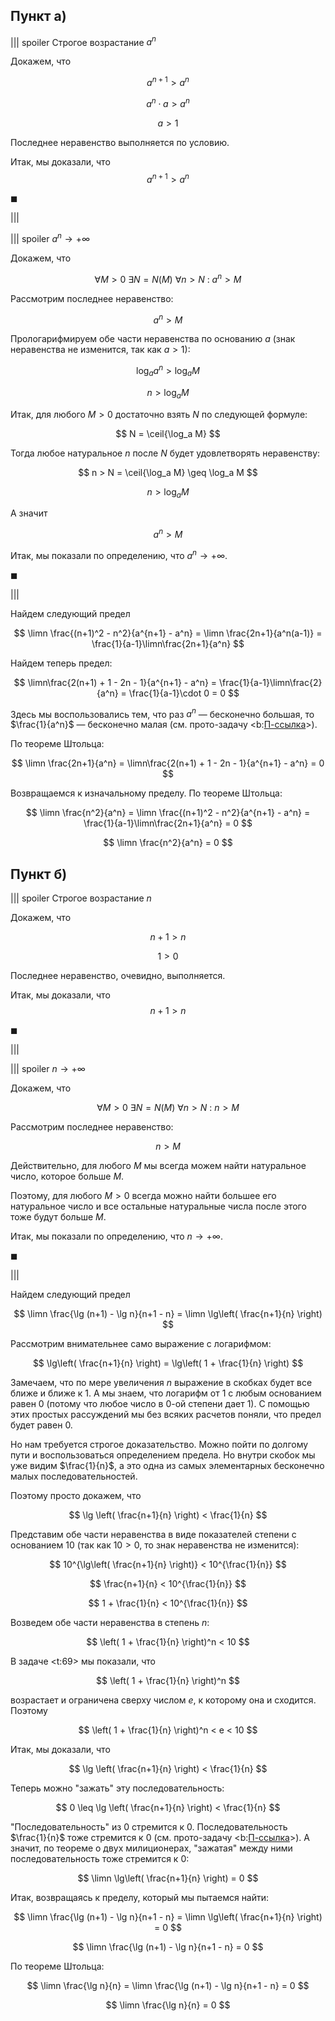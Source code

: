 ## Пункт а)

||| spoiler Строгое возрастание $a^n$

Докажем, что

$$ a^{n+1} > a^n $$

$$ a^n \cdot a > a^n $$

$$ a > 1 $$

Последнее неравенство выполняется по условию.

Итак, мы доказали, что
$$ a^{n+1} > a^n $$

$\blacksquare$

|||

||| spoiler $a^n\to +\infty$

Докажем, что

$$ \forall M > 0 \ \exists N = N(M) \ \forall n > N \ : \ a^n > M $$

Рассмотрим последнее неравенство:

$$ a^n > M $$

Прологарифмируем обе части неравенства по основанию $a$ (знак неравенства не изменится, так как $a>1$):

$$ \log_a a^n > \log_a M $$

$$ n > \log_a M $$

Итак, для любого $M>0$ достаточно взять $N$ по следующей формуле:

$$ N = \ceil{\log_a M} $$

Тогда любое натуральное $n$ после $N$ будет удовлетворять неравенству:

$$ n > N = \ceil{\log_a M} \geq \log_a M $$

$$ n > \log_a M $$

А значит

$$ a^n > M $$

Итак, мы показали по определению, что $a^n\to +\infty$.

$\blacksquare$

|||

Найдем следующий предел

$$ \limn \frac{(n+1)^2 - n^2}{a^{n+1} - a^n} = \limn \frac{2n+1}{a^n(a-1)} = \frac{1}{a-1}\limn\frac{2n+1}{a^n} $$

Найдем теперь предел:

$$ \limn\frac{2(n+1) + 1 - 2n - 1}{a^{n+1} - a^n} = \frac{1}{a-1}\limn\frac{2}{a^n} = \frac{1}{a-1}\cdot 0 = 0 $$

Здесь мы воспользовались тем, что раз $a^n$ — бесконечно большая, то $\frac{1}{a^n}$ — бесконечно малая (см. прото-задачу <b:[П-ссылка](advanced/proto/sequence-lim/bm-bb)>).

По теореме Штольца:

$$ \limn \frac{2n+1}{a^n} = \limn\frac{2(n+1) + 1 - 2n - 1}{a^{n+1} - a^n} = 0 $$

Возвращаемся к изначальному пределу. По теореме Штольца:

$$ \limn \frac{n^2}{a^n} = \limn \frac{(n+1)^2 - n^2}{a^{n+1} - a^n} = \frac{1}{a-1}\limn\frac{2n+1}{a^n} = 0 $$

$$ \limn \frac{n^2}{a^n} = 0 $$

## Пункт б)

||| spoiler Строгое возрастание $n$

Докажем, что

$$ n+1 > n $$

$$ 1 > 0 $$

Последнее неравенство, очевидно, выполняется.

Итак, мы доказали, что
$$ n+1 > n $$

$\blacksquare$

|||

||| spoiler $n\to +\infty$

Докажем, что

$$ \forall M > 0 \ \exists N = N(M) \ \forall n > N \ : \ n > M $$

Рассмотрим последнее неравенство:

$$ n > M $$

Действительно, для любого $M$ мы всегда можем найти натуральное число, которое больше $M$.

Поэтому, для любого $M>0$ всегда можно найти большее его натуральное число и все остальные натуральные числа после этого тоже будут больше $M$.

Итак, мы показали по определению, что $n\to +\infty$.

$\blacksquare$

|||

Найдем следующий предел

$$ \limn \frac{\lg (n+1) - \lg n}{n+1 - n} = \limn \lg\left( \frac{n+1}{n} \right) $$

Рассмотрим внимательнее само выражение с логарифмом:

$$ \lg\left( \frac{n+1}{n} \right) = \lg\left( 1 + \frac{1}{n} \right) $$

Замечаем, что по мере увеличения $n$ выражение в скобках будет все ближе и ближе к $1$. А мы знаем, что логарифм от $1$ с любым основанием равен $0$ (потому что любое число в $0$-ой степени дает $1$). С помощью этих простых рассуждений мы без всяких расчетов поняли, что предел будет равен $0$.

Но нам требуется строгое доказательство. Можно пойти по долгому пути и воспользоваться определением предела. Но внутри скобок мы уже видим $\frac{1}{n}$, а это одна из самых элементарных бесконечно малых последовательностей.

Поэтому просто докажем, что

$$ \lg \left( \frac{n+1}{n} \right) < \frac{1}{n} $$

Представим обе части неравенства в виде показателей степени с основанием $10$ (так как $10> 0$, то знак неравенства не изменится):

$$ 10^{\lg\left( \frac{n+1}{n} \right)} < 10^{\frac{1}{n}} $$

$$ \frac{n+1}{n} < 10^{\frac{1}{n}} $$

$$ 1 + \frac{1}{n} < 10^{\frac{1}{n}} $$

Возведем обе части неравенства в степень $n$:

$$ \left( 1 + \frac{1}{n} \right)^n < 10 $$

В задаче <t:69> мы показали, что

$$ \left( 1 + \frac{1}{n} \right)^n $$

возрастает и ограничена сверху числом $e$, к которому она и сходится.
Поэтому

$$ \left( 1 + \frac{1}{n} \right)^n < e < 10 $$

Итак, мы доказали, что

$$ \lg \left( \frac{n+1}{n} \right) < \frac{1}{n} $$

Теперь можно "зажать" эту последовательность:

$$ 0 \leq \lg \left( \frac{n+1}{n} \right) < \frac{1}{n} $$

"Последовательность" из $0$ стремится к $0$. Последовательность $\frac{1}{n}$ тоже стремится к $0$ (см. прото-задачу <b:[П-ссылка](advanced/proto/sequence-lim/elementary)>). А значит, по теореме о двух милиционерах, "зажатая"
между ними последовательность тоже стремится к $0$:

$$ \limn \lg\left( \frac{n+1}{n} \right) = 0 $$

Итак, возвращаясь к пределу, который мы пытаемся найти:

$$ \limn \frac{\lg (n+1) - \lg n}{n+1 - n} = \limn \lg\left( \frac{n+1}{n} \right) = 0 $$

$$ \limn \frac{\lg (n+1) - \lg n}{n+1 - n} = 0 $$

По теореме Штольца:

$$ \limn \frac{\lg n}{n} = \limn \frac{\lg (n+1) - \lg n}{n+1 - n} = 0 $$

$$ \limn \frac{\lg n}{n} = 0 $$